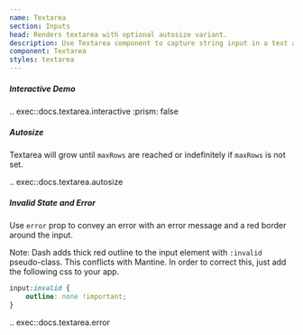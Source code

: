 ```yaml
---
name: Textarea
section: Inputs
head: Renders textarea with optional autosize variant.
description: Use Textarea component to capture string input in a text area with an auto-size variant. Customize the input with label, description, error message etc.
component: Textarea
styles: textarea
---
```


##### Interactive Demo

.. exec::docs.textarea.interactive
    :prism: false

##### Autosize

Textarea will grow until `maxRows` are reached or indefinitely if `maxRows` is not set.

.. exec::docs.textarea.autosize

##### Invalid State and Error

Use `error` prop to convey an error with an error message and a red border around the input.

Note: Dash adds thick red outline to the input element with `:invalid` pseudo-class. This conflicts with Mantine. 
In order to correct this, just add the following css to your app.

```css
input:invalid {
    outline: none !important;
}
```

.. exec::docs.textarea.error
